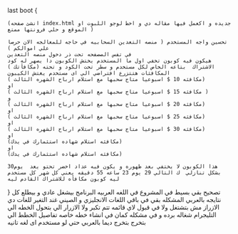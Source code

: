 last boot {

    (انشئ صفحه index.html جديده و اكعمل فيها مقاله دي و اخط لوجو اللبوت او الموقع و حلي فرونتها ممتع )
    
    تحسين واجه المستخدم ( منصه التعدين السحابيه في حاجه للمعالجه الان حرصا علي اموالكم )   
    في تفس الصصفحه تحت ذر دخول منصه التعدين 
    هيكون فيه كوبون تخفي اول ما المستخدم يختش الكوبون دا يصهر له كود الاشتراك  بتاعه الخاص لكل مستخدم و سطر تحت الكود و تحته (مكافأتك )
    المكافئات هتتزرع افتراضي الي اى مستخدم يغتش الكيبون 
    ( مكافئه 10 $ اسبوعيا متاج سحبها مع استلام ارباح الشهره الثالث) 
    او
    ( مكافئه 15 $ اسبوعيا متاج سحبها مع استلام ارباح الشهره الثالث ) 
    و
    ( مكافئه 20 $ اسبوعيا متاج سحبها مع استلام ارباح الشهره الثالث) 
    او
    ( مكافئه 25 $ اسبوعيا متاج سحبها مع استلام ارباح الشهره الثالث) 
    او
    ( مكافئه 30 $ اسبوعيا متاج سحبها مع استلام ارباح الشهره الثالث) 
    او
    (مكافئه استلام شهاده استثمارك في يدك)
    او
    (مكافئه استلام شهاده استثمارك في يدك)

    هذا الكوبون لا يختفي بعد ظهوره و يكون فيه عداد اخضر تحتو يعد  يوم30 بشكل تنازلي  ك التالي 29 يوم 23 ساعه 55 دقيقه يعني كل شهر كل مستخدم ليه كوبون مكافأه للاشتراك القادم ليه 
}
تصحيح بقي بسيط في المشروع 
في اللغه العربيه البرنامج بيشغل عادي و بيطلع كل نتايجه بالعربي المشكله بقي في باقي اللغات 
الانجليزي و الصيني 
غند التغير للغات دي الازراز مش بتشتغل ولا في قبول لاي قائمه تتم تكبر  ولا الازرار الي بتحول الخطه الي التليجرام شغاله برده 
و في مشكله كمان في انشاء خطه خاصه 
تفاصيل الخطط الي بتخرج بتخرج ديما بالعربي حتي لو مستخدم اى لغه تانيه 
